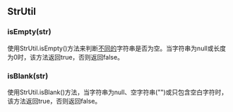 ## StrUtil

### isEmpty(str)

使用StrUtil.isEmpty()方法来判断[不同的](https://so.csdn.net/so/search?q=%E4%B8%8D%E5%90%8C%E7%9A%84&spm=1001.2101.3001.7020)字符串是否为空。当字符串为null或长度为0时，该方法返回true，否则返回false。

### isBlank(str)

使用StrUtil.isBlank()方法，当字符串为null、空字符串("")或只包含空白字符时，该方法返回true，否则返回false。
